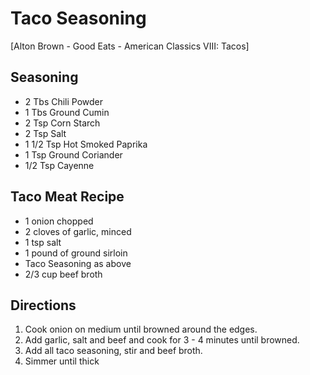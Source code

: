 # Taco Seasoning
[Alton Brown - Good Eats - American Classics VIII: Tacos]

## Seasoning
* 2 Tbs Chili Powder
* 1 Tbs Ground Cumin
* 2 Tsp Corn Starch
* 2 Tsp Salt
* 1 1/2 Tsp Hot Smoked Paprika
* 1 Tsp Ground Coriander
* 1/2 Tsp Cayenne

## Taco Meat Recipe
* 1 onion chopped
* 2 cloves of garlic, minced
* 1 tsp salt
* 1 pound of ground sirloin
* Taco Seasoning as above
* 2/3 cup beef broth

## Directions
1. Cook onion on medium until browned around the edges.
2. Add garlic, salt and beef and cook for 3 - 4 minutes until browned.
3. Add all taco seasoning, stir and beef broth.
4. Simmer until thick
